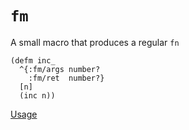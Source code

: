 # `fm`
A small macro that produces a regular `fn`

```
(defm inc_
  ^{:fm/args number?
    :fm/ret  number?}
  [n]
  (inc n))
```

[Usage](src/fm/usage.cljc)
